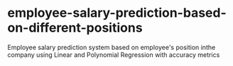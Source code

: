 # employee-salary-prediction-based-on-different-positions
Employee salary prediction system based on employee's position  inthe company  using Linear and Polynomial Regression with accuracy metrics
